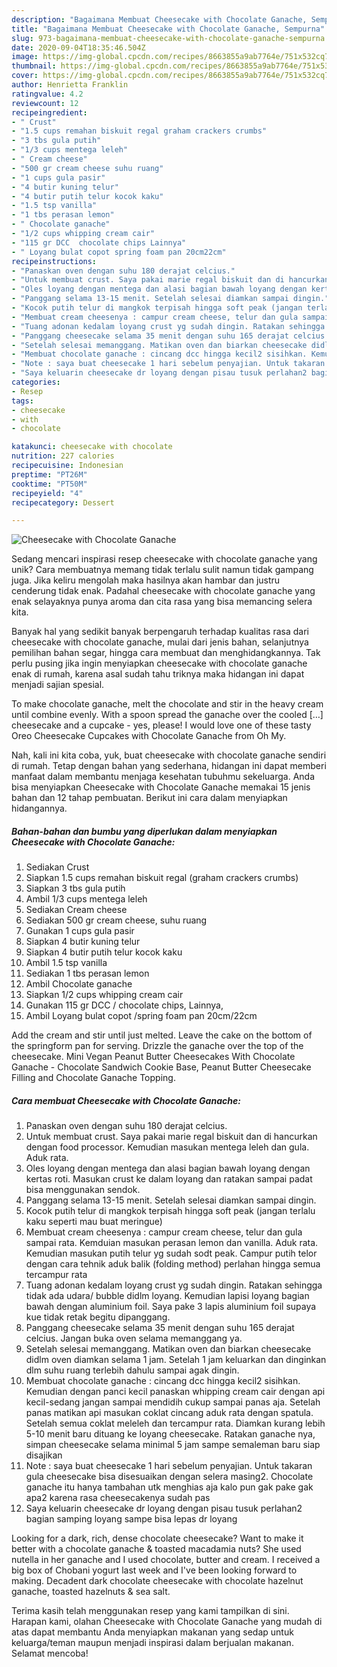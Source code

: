 ```yaml
---
description: "Bagaimana Membuat Cheesecake with Chocolate Ganache, Sempurna"
title: "Bagaimana Membuat Cheesecake with Chocolate Ganache, Sempurna"
slug: 973-bagaimana-membuat-cheesecake-with-chocolate-ganache-sempurna
date: 2020-09-04T18:35:46.504Z
image: https://img-global.cpcdn.com/recipes/8663855a9ab7764e/751x532cq70/cheesecake-with-chocolate-ganache-foto-resep-utama.jpg
thumbnail: https://img-global.cpcdn.com/recipes/8663855a9ab7764e/751x532cq70/cheesecake-with-chocolate-ganache-foto-resep-utama.jpg
cover: https://img-global.cpcdn.com/recipes/8663855a9ab7764e/751x532cq70/cheesecake-with-chocolate-ganache-foto-resep-utama.jpg
author: Henrietta Franklin
ratingvalue: 4.2
reviewcount: 12
recipeingredient:
- " Crust"
- "1.5 cups remahan biskuit regal graham crackers crumbs"
- "3 tbs gula putih"
- "1/3 cups mentega leleh"
- " Cream cheese"
- "500 gr cream cheese suhu ruang"
- "1 cups gula pasir"
- "4 butir kuning telur"
- "4 butir putih telur kocok kaku"
- "1.5 tsp vanilla"
- "1 tbs perasan lemon"
- " Chocolate ganache"
- "1/2 cups whipping cream cair"
- "115 gr DCC  chocolate chips Lainnya"
- " Loyang bulat copot spring foam pan 20cm22cm"
recipeinstructions:
- "Panaskan oven dengan suhu 180 derajat celcius."
- "Untuk membuat crust. Saya pakai marie regal biskuit dan di hancurkan dengan food processor. Kemudian masukan mentega leleh dan gula. Aduk rata."
- "Oles loyang dengan mentega dan alasi bagian bawah loyang dengan kertas roti. Masukan crust ke dalam loyang dan ratakan sampai padat bisa menggunakan sendok."
- "Panggang selama 13-15 menit. Setelah selesai diamkan sampai dingin."
- "Kocok putih telur di mangkok terpisah hingga soft peak (jangan terlalu kaku seperti mau buat meringue)"
- "Membuat cream cheesenya : campur cream cheese, telur dan gula sampai rata. Kemduian masukan perasan lemon dan vanilla. Aduk rata. Kemudian masukan putih telur yg sudah sodt peak. Campur putih telor dengan cara tehnik aduk balik (folding method) perlahan hingga semua tercampur rata"
- "Tuang adonan kedalam loyang crust yg sudah dingin. Ratakan sehingga tidak ada udara/ bubble didlm loyang. Kemudian lapisi loyang bagian bawah dengan aluminium foil. Saya pake 3 lapis aluminium foil supaya kue tidak retak begitu dipanggang."
- "Panggang cheesecake selama 35 menit dengan suhu 165 derajat celcius. Jangan buka oven selama memanggang ya."
- "Setelah selesai memanggang. Matikan oven dan biarkan cheesecake didlm oven diamkan selama 1 jam. Setelah 1 jam keluarkan dan dinginkan dlm suhu ruang terlebih dahulu sampai agak dingin."
- "Membuat chocolate ganache : cincang dcc hingga kecil2 sisihkan. Kemudian dengan panci kecil panaskan whipping cream cair dengan api kecil-sedang jangan sampai mendidih cukup sampai panas aja. Setelah panas matikan api masukan coklat cincang aduk rata dengan spatula. Setelah semua coklat meleleh dan tercampur rata. Diamkan kurang lebih 5-10 menit baru dituang ke loyang cheesecake. Ratakan ganache nya, simpan cheesecake selama minimal 5 jam sampe semaleman baru siap disajikan"
- "Note : saya buat cheesecake 1 hari sebelum penyajian. Untuk takaran gula cheesecake bisa disesuaikan dengan selera masing2. Chocolate ganache itu hanya tambahan utk menghias aja kalo pun gak pake gak apa2 karena rasa cheesecakenya sudah pas"
- "Saya keluarin cheesecake dr loyang dengan pisau tusuk perlahan2 bagian samping loyang sampe bisa lepas dr loyang"
categories:
- Resep
tags:
- cheesecake
- with
- chocolate

katakunci: cheesecake with chocolate 
nutrition: 227 calories
recipecuisine: Indonesian
preptime: "PT26M"
cooktime: "PT50M"
recipeyield: "4"
recipecategory: Dessert

---
```



![Cheesecake with Chocolate Ganache](https://img-global.cpcdn.com/recipes/8663855a9ab7764e/751x532cq70/cheesecake-with-chocolate-ganache-foto-resep-utama.jpg)

Sedang mencari inspirasi resep cheesecake with chocolate ganache yang unik? Cara membuatnya memang tidak terlalu sulit namun tidak gampang juga. Jika keliru mengolah maka hasilnya akan hambar dan justru cenderung tidak enak. Padahal cheesecake with chocolate ganache yang enak selayaknya punya aroma dan cita rasa yang bisa memancing selera kita.

Banyak hal yang sedikit banyak berpengaruh terhadap kualitas rasa dari cheesecake with chocolate ganache, mulai dari jenis bahan, selanjutnya pemilihan bahan segar, hingga cara membuat dan menghidangkannya. Tak perlu pusing jika ingin menyiapkan cheesecake with chocolate ganache enak di rumah, karena asal sudah tahu triknya maka hidangan ini dapat menjadi sajian spesial.

To make chocolate ganache, melt the chocolate and stir in the heavy cream until combine evenly. With a spoon spread the ganache over the cooled […] cheesecake and a cupcake - yes, please! I would love one of these tasty Oreo Cheesecake Cupcakes with Chocolate Ganache from Oh My.


Nah, kali ini kita coba, yuk, buat cheesecake with chocolate ganache sendiri di rumah. Tetap dengan bahan yang sederhana, hidangan ini dapat memberi manfaat dalam membantu menjaga kesehatan tubuhmu sekeluarga. Anda bisa menyiapkan Cheesecake with Chocolate Ganache memakai 15 jenis bahan dan 12 tahap pembuatan. Berikut ini cara dalam menyiapkan hidangannya.

<!--inarticleads1-->

##### Bahan-bahan dan bumbu yang diperlukan dalam menyiapkan Cheesecake with Chocolate Ganache:

1. Sediakan  Crust
1. Siapkan 1.5 cups remahan biskuit regal (graham crackers crumbs)
1. Siapkan 3 tbs gula putih
1. Ambil 1/3 cups mentega leleh
1. Sediakan  Cream cheese
1. Sediakan 500 gr cream cheese, suhu ruang
1. Gunakan 1 cups gula pasir
1. Siapkan 4 butir kuning telur
1. Siapkan 4 butir putih telur kocok kaku
1. Ambil 1.5 tsp vanilla
1. Sediakan 1 tbs perasan lemon
1. Ambil  Chocolate ganache
1. Siapkan 1/2 cups whipping cream cair
1. Gunakan 115 gr DCC / chocolate chips, Lainnya,
1. Ambil  Loyang bulat copot /spring foam pan 20cm/22cm


Add the cream and stir until just melted. Leave the cake on the bottom of the springform pan for serving. Drizzle the ganache over the top of the cheesecake. Mini Vegan Peanut Butter Cheesecakes With Chocolate Ganache - Chocolate Sandwich Cookie Base, Peanut Butter Cheesecake Filling and Chocolate Ganache Topping. 

<!--inarticleads2-->

##### Cara membuat Cheesecake with Chocolate Ganache:

1. Panaskan oven dengan suhu 180 derajat celcius.
1. Untuk membuat crust. Saya pakai marie regal biskuit dan di hancurkan dengan food processor. Kemudian masukan mentega leleh dan gula. Aduk rata.
1. Oles loyang dengan mentega dan alasi bagian bawah loyang dengan kertas roti. Masukan crust ke dalam loyang dan ratakan sampai padat bisa menggunakan sendok.
1. Panggang selama 13-15 menit. Setelah selesai diamkan sampai dingin.
1. Kocok putih telur di mangkok terpisah hingga soft peak (jangan terlalu kaku seperti mau buat meringue)
1. Membuat cream cheesenya : campur cream cheese, telur dan gula sampai rata. Kemduian masukan perasan lemon dan vanilla. Aduk rata. Kemudian masukan putih telur yg sudah sodt peak. Campur putih telor dengan cara tehnik aduk balik (folding method) perlahan hingga semua tercampur rata
1. Tuang adonan kedalam loyang crust yg sudah dingin. Ratakan sehingga tidak ada udara/ bubble didlm loyang. Kemudian lapisi loyang bagian bawah dengan aluminium foil. Saya pake 3 lapis aluminium foil supaya kue tidak retak begitu dipanggang.
1. Panggang cheesecake selama 35 menit dengan suhu 165 derajat celcius. Jangan buka oven selama memanggang ya.
1. Setelah selesai memanggang. Matikan oven dan biarkan cheesecake didlm oven diamkan selama 1 jam. Setelah 1 jam keluarkan dan dinginkan dlm suhu ruang terlebih dahulu sampai agak dingin.
1. Membuat chocolate ganache : cincang dcc hingga kecil2 sisihkan. Kemudian dengan panci kecil panaskan whipping cream cair dengan api kecil-sedang jangan sampai mendidih cukup sampai panas aja. Setelah panas matikan api masukan coklat cincang aduk rata dengan spatula. Setelah semua coklat meleleh dan tercampur rata. Diamkan kurang lebih 5-10 menit baru dituang ke loyang cheesecake. Ratakan ganache nya, simpan cheesecake selama minimal 5 jam sampe semaleman baru siap disajikan
1. Note : saya buat cheesecake 1 hari sebelum penyajian. Untuk takaran gula cheesecake bisa disesuaikan dengan selera masing2. Chocolate ganache itu hanya tambahan utk menghias aja kalo pun gak pake gak apa2 karena rasa cheesecakenya sudah pas
1. Saya keluarin cheesecake dr loyang dengan pisau tusuk perlahan2 bagian samping loyang sampe bisa lepas dr loyang


Looking for a dark, rich, dense chocolate cheesecake? Want to make it better with a chocolate ganache &amp; toasted macadamia nuts? She used nutella in her ganache and I used chocolate, butter and cream. I received a big box of Chobani yogurt last week and I&#39;ve been looking forward to making. Decadent dark chocolate cheesecake with chocolate hazelnut ganache, toasted hazelnuts &amp; sea salt. 

Terima kasih telah menggunakan resep yang kami tampilkan di sini. Harapan kami, olahan Cheesecake with Chocolate Ganache yang mudah di atas dapat membantu Anda menyiapkan makanan yang sedap untuk keluarga/teman maupun menjadi inspirasi dalam berjualan makanan. Selamat mencoba!

